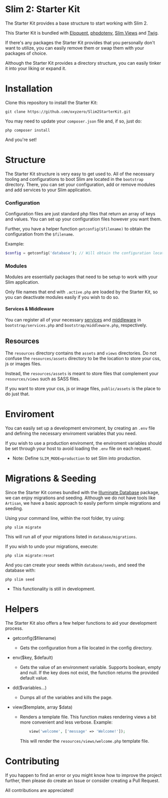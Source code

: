 # Slim 2: Starter Kit

The Starter Kit provides a base structure to start working with Slim 2.

This Starter Kit is bundled with [Eloquent](https://github.com/illuminate/database), [phpdotenv](https://github.com/vlucas/phpdotenv), [Slim Views](https://github.com/slimphp/Slim-Views) and [Twig](https://github.com/twigphp/Twig).

If there's any packages the Starter Kit provides that you personally don't want to utilize, you can easily remove them or swap them with your packages of choice.

Although the Starter Kit provides a directory structure, you can easily tinker it into your liking or expand it.

# Installation

Clone this repository to install the Starter Kit:

```
git clone https://github.com/oxyzero/Slim2StarterKit.git
```

You may need to update your `composer.json` file and, if so, just do:

```
php composer install
```

And you're set!

# Structure

The Starter Kit structure is very easy to get used to. All of the necessary tooling and configurations to boot Slim are located in the `bootstrap` directory. There, you can set your configuration, add or remove modules and add services to your Slim application.

### Configuration

Configuration files are just standard php files that return an array of keys and values. You can set up your configuration files however you want them. 

Further, you have a helper function `getconfig($filename)` to obtain the configuration from the `$filename`.

Example:

```php
$config = getconfig('database'); // Will obtain the configuration located in: bootstrap/config/database.php
```

### Modules

Modules are essentially packages that need to be setup to work with your Slim application.

Only file names that end with  `.active.php` are loaded by the Starter Kit, so you can deactivate modules easily if you wish to do so.

#### Services & Middleware

You can register all of your necessary [services](http://docs.slimframework.com/di/overview/) and [middleware](http://docs.slimframework.com/middleware/overview/) in `bootstrap/services.php` and `bootstrap/middleware.php`, respectively.

## Resources

The `resources` directory contains the `assets` and `views` directories. Do not confuse the `resources/assets` directory to be the location to store your css, js or images files.

Instead, the `resources/assets` is meant to store files that complement your `resources/views` such as SASS files.

If you want to store your css, js or image files, `public/assets` is the place to do just that.

# Enviroment

You can easily set up a development enviroment, by creating an `.env` file and defining the necessary enviroment variables that you need.

If you wish to use a production enviroment, the enviroment variables should be set through your host to avoid loading the `.env` file on each request.

* Note: Define `SLIM_MODE=production` to set Slim into production.

# Migrations & Seeding

Since the Starter Kit comes bundled with the [Illuminate Database](https://github.com/illuminate/database) package, we can enjoy migrations and seeding.
Although we do not have tools like `Artisan`, we have a basic approach to easily perform simple migrations and seeding.

Using your command line, within the root folder, try using:

```
php slim migrate
```

This will run all of your migrations listed in `database/migrations`.

If you wish to undo your migrations, execute:

```
php slim migrate:reset
```

And you can create your seeds within `database/seeds`, and seed the database with:

```
php slim seed
```

* This functionality is still in development.

# Helpers

The Starter Kit also offers a few helper functions to aid your development process.

+ getconfig($filename)
    + Gets the configuration from a file located in the config directory.

+ env($key, $default)
    + Gets the value of an environment variable. Supports boolean, empty and null.
        If the key does not exist, the function returns the provided default value.

+ dd($variables...)
    + Dumps all of the variables and kills the page.

+ view($template, array $data)
    + Renders a template file. This function makes rendering views a bit more convenient and less verbose. Example:

        ```php
            view('welcome', ['message' => 'Welcome!']);
        ```

        This will render the `resources/views/welcome.php` template file.

# Contributing

If you happen to find an error or you might know how to improve the project further, then please do create an Issue or consider creating a Pull Request.

All contributions are appreciated!
